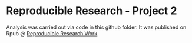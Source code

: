 # Reproducible Research - Project 2

Analysis was carried out via code in this github folder. 
It was published on Rpub @ [Reproducible Research Work](http://rpubs.com/sandraezidiegwu/184320)